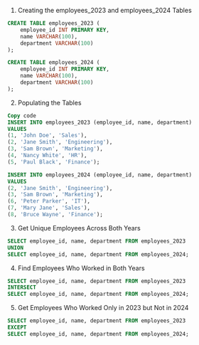 1. Creating the employees_2023 and employees_2024 Tables
```sql
CREATE TABLE employees_2023 (
    employee_id INT PRIMARY KEY,
    name VARCHAR(100),
    department VARCHAR(100)
);

CREATE TABLE employees_2024 (
    employee_id INT PRIMARY KEY,
    name VARCHAR(100),
    department VARCHAR(100)
);
```
2. Populating the Tables
```sql
Copy code
INSERT INTO employees_2023 (employee_id, name, department)
VALUES
(1, 'John Doe', 'Sales'),
(2, 'Jane Smith', 'Engineering'),
(3, 'Sam Brown', 'Marketing'),
(4, 'Nancy White', 'HR'),
(5, 'Paul Black', 'Finance');

INSERT INTO employees_2024 (employee_id, name, department)
VALUES
(2, 'Jane Smith', 'Engineering'),
(3, 'Sam Brown', 'Marketing'),
(6, 'Peter Parker', 'IT'),
(7, 'Mary Jane', 'Sales'),
(8, 'Bruce Wayne', 'Finance');
```
3. Get Unique Employees Across Both Years
```sql
SELECT employee_id, name, department FROM employees_2023
UNION
SELECT employee_id, name, department FROM employees_2024;
```

4. Find Employees Who Worked in Both Years
```sql
SELECT employee_id, name, department FROM employees_2023
INTERSECT
SELECT employee_id, name, department FROM employees_2024;
```

5. Get Employees Who Worked Only in 2023 but Not in 2024
```sql
SELECT employee_id, name, department FROM employees_2023
EXCEPT
SELECT employee_id, name, department FROM employees_2024;
```
